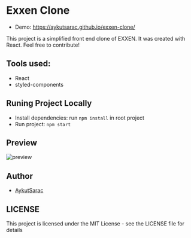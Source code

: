 # Exxen Clone
- Demo: https://aykutsarac.github.io/exxen-clone/

This project is a simplified front end clone of EXXEN. It was created with React. Feel free to contribute!

## Tools used:
- React
- styled-components

## Runing Project Locally
- Install dependencies: run `npm install` in root project
- Run project: `npm start`

## Preview

![preview](https://s4.gifyu.com/images/chrome-capture-min.gif)

## Author
- [AykutSarac](https://github.com/aykutsarac)

## LICENSE
This project is licensed under the MIT License - see the LICENSE file for details
